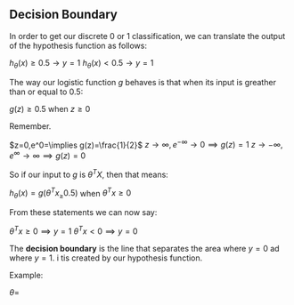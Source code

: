 ## Decision Boundary
In order to get our discrete 0 or 1 classification, we can translate the output of the hypothesis function as follows:

$h_\theta(x)\ge0.5\rightarrow y=1$
$h_\theta(x)<0.5\rightarrow y=1$

The way our logistic function $g$ behaves is that when its input is greather than or equal to $0.5$:

$g(z)\ge0.5$
when $z\ge0$

Remember.

$z=0,e^0=\implies g(z)=\frac{1}{2}$
$z\rightarrow\infty,e^{-\infty}\rightarrow0\implies g(z)=1$
$z\rightarrow-\infty,e^\infty\rightarrow\infty\implies g(z)=0$

So if our input to $g$ is $\theta^TX$, then that means:

$h_\theta(x)=g(\theta^Tx_\ge0.5)$
when $\theta^Tx\ge0$

From these statements we can now say:

$\theta^Tx\ge0\implies y=1$
$\theta^Tx<0\implies y=0$

The **decision boundary** is the line that separates the area where $y=0$ ad where $y=1$. i tis created by our hypothesis function.

Example:

$\theta=$
